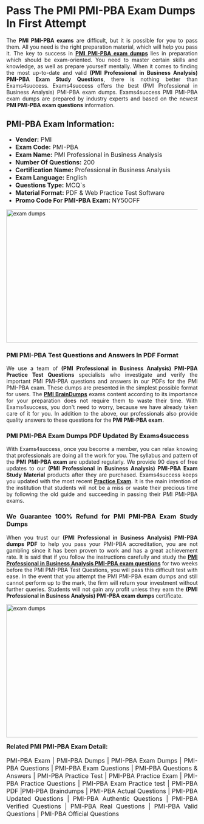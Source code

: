 <h1><strong><strong>Pass The PMI PMI-PBA Exam Dumps In First Attempt</strong></strong></h1> <p style="text-align:justify">The <strong>PMI PMI-PBA exams</strong> are difficult, but it is possible for you to pass them. All you need is the right preparation material, which will help you pass it. The key to success in <a href="https://www.exams4success.com/pmi/pmi-pba-pdf-exam-dumps"><strong>PMI PMI-PBA exam dumps</strong></a> lies in preparation which should be exam-oriented. You need to master certain skills and knowledge, as well as prepare yourself mentally. When it comes to finding the most up-to-date and valid <strong>(PMI Professional in Business Analysis) PMI-PBA Exam Study Questions</strong>, there is nothing better than Exams4success. Exams4success offers the best (PMI Professional in Business Analysis) PMI-PBA exam dumps. Exams4success PMI PMI-PBA exam dumps are prepared by industry experts and based on the newest <strong>PMI PMI-PBA exam questions</strong> information.</p> <h2><strong><strong>PMI-PBA Exam Information:</strong></strong></h2> <ul> <li><span style="font-size:16px"><strong>Vender:</strong> PMI</span></li> <li><span style="font-size:16px"><strong>Exam Code:</strong> PMI-PBA</span></li> <li><span style="font-size:16px"><strong>Exam Name:</strong> PMI Professional in Business Analysis</span></li> <li><span style="font-size:16px"><strong>Number Of Questions:</strong> 200</span></li> <li><span style="font-size:16px"><strong>Certification Name:</strong> Professional in Business Analysis</span></li> <li><span style="font-size:16px"><strong>Exam Language:</strong> English</span></li> <li><span style="font-size:16px"><strong>Questions Type:</strong> MCQ`s</span></li> <li><span style="font-size:16px"><strong>Material Format:</strong> PDF & Web Practice Test Software</span></li> <li><span style="font-size:16px"><strong>Promo Code For PMI-PBA Exam: </strong>NY50OFF</span></li> </ul> <p><a href="https://www.exams4success.com/pmi/pmi-pba-pdf-exam-dumps" rel="no-follow"><img alt="exam dumps" src="https://www.certcollections.com/uploads/content/infrist1.png" style="height:350px; width:750px" /></a></p> <h3><strong>PMI PMI-PBA Test Questions and Answers In PDF Format</strong></h3> <p style="text-align:justify">We use a team of <strong>(PMI Professional in Business Analysis) PMI-PBA Practice Test Questions</strong> specialists who investigate and verify the important PMI PMI-PBA questions and answers in our PDFs for the PMI PMI-PBA exam. These dumps are presented in the simplest possible format for users. The <a href="https://www.exams4success.com/pmi-exam-dumps"><strong>PMI BrainDumps</strong></a> exams content according to its importance for your preparation does not require them to waste their time. With Exams4success, you don't need to worry, because we have already taken care of it for you. In addition to the above, our professionals also provide quality answers to these questions for the<strong> PMI PMI-PBA exam</strong>.</p> <h3><strong> PMI PMI-PBA Exam Dumps PDF Updated By Exams4success</strong></h3> <p style="text-align:justify">With Exams4success, once you become a member, you can relax knowing that professionals are doing all the work for you. The syllabus and pattern of the <strong>PMI PMI-PBA exam </strong>are updated regularly. We provide 90 days of free updates to our <strong>(PMI Professional in Business Analysis) PMI-PBA Exam Study Material</strong> products after they are purchased. Exams4success keeps you updated with the most recent <a href="https://www.exams4success.com/"><strong>Practice Exam</strong></a>. It is the main intention of the institution that students will not be a miss or waste their precious time by following the old guide and succeeding in passing their PMI PMI-PBA exams.</p> <h3 style="text-align:justify"><strong>We Guarantee 100% Refund for PMI PMI-PBA Exam Study Dumps</strong></h3> <p style="text-align:justify">When you trust our <strong>(PMI Professional in Business Analysis) PMI-PBA dumps PDF</strong> to help you pass your PMI-PBA accreditation, you are not gambling since it has been proven to work and has a great achievement rate. It is said that if you follow the instructions carefully and study the <a href="https://www.exams4success.com/pmi/pmi-pba-pdf-exam-dumps"><strong>PMI Professional in Business Analysis PMI-PBA exam questions</strong></a> for two weeks before the PMI PMI-PBA Test Questions, you will pass this difficult test with ease. In the event that you attempt the PMI PMI-PBA exam dumps and still cannot perform up to the mark, the firm will return your investment without further queries. Students will not gain any profit unless they earn the <strong>(PMI Professional in Business Analysis) PMI-PBA exam dumps</strong> certificate.</p> <p style="text-align:justify"><a href="https://www.exams4success.com/pmi/pmi-pba-pdf-exam-dumps" rel="no-follow"><img alt="exam dumps" src="https://www.certcollections.com/uploads/content/free_demo1.png" style="height:350px; width:750px" /></a></p> <p style="text-align:justify"><span style="font-size:16px"><strong>Related PMI PMI-PBA Exam Detail:</strong></span><br /> <br /> <span style="font-size:16px">PMI-PBA Exam | PMI-PBA Dumps | PMI-PBA Exam Dumps | PMI-PBA Questions | PMI-PBA Exam Questions | PMI-PBA Questions & Answers | PMI-PBA Practice Test | PMI-PBA Practice Exam | PMI-PBA Practice Questions | PMI-PBA Exam Practice test | PMI-PBA PDF |PMI-PBA Braindumps | PMI-PBA Actual Questions | PMI-PBA Updated Questions | PMI-PBA Authentic Questions | PMI-PBA Verified Questions | PMI-PBA Real Questions | PMI-PBA Valid Questions | PMI-PBA Official Questions</span></p>
